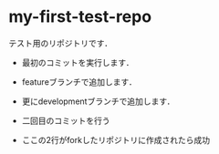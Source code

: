# my-first-test-repo

テスト用のリポジトリです．

- 最初のコミットを実行します．
- featureブランチで追加します．
- 更にdevelopmentブランチで追加します．

- 二回目のコミットを行う
- ここの2行がforkしたリポジトリに作成されたら成功